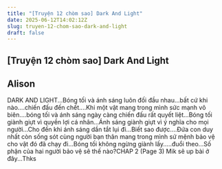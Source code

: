 ```yaml
---
title: "[Truyện 12 chòm sao] Dark And Light"
date: 2025-06-12T14:02:12Z
slug: truyen-12-chom-sao-dark-and-light
draft: false
---
```


## [Truyện 12 chòm sao] Dark And Light

## Alison

DARK AND LIGHT...Bóng tối và ánh sáng luôn đối đầu nhau...bất cứ khi nào....chiến đấu đến chết....Khi một vật mang trong mình sức mạnh vô biên....bóng tối và ánh sáng ngày càng chiến đấu rất quyết liệt...Bóng tối giành giựt vì quyền lợi cá nhân...Ánh sáng giành giựt vì ý nghĩa cho mọi người...Cho đến khi ánh sáng dần tắt lụi đi...Biết sao được....Đứa con duy nhất còn sống sót cùng người bạn thân mang trong mình sứ mệnh bảo vệ cho vật đó đã chạy đi...Bóng tối không ngừng giành lấy.....đuổi theo...Số phận của hai người bảo vệ sẽ thế nào?CHAP 2 (Page 3)
Mik sẽ up bài ở đây...Thks